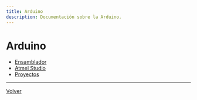 ```yaml
---
title: Arduino
description: Documentación sobre la Arduino.
---
```


# Arduino

- [Ensamblador](ensamblador)
- [Atmel Studio](atmel-studio)
- [Proyectos](proyectos)

------

[Volver](..)
